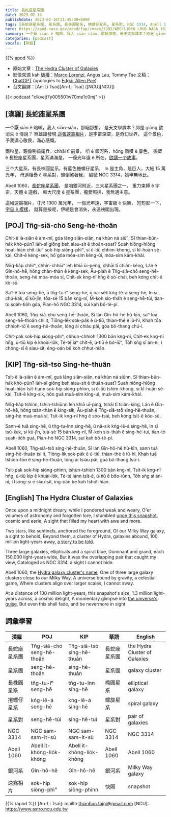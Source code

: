 ```yaml
---
title: 長蛇座星系團
date: 2023-02-16
publishdate: 2023-02-16T11:45:00+0800
tags: [長蛇座星系團, 星系團, 長株圓星系, 捲螺仔星系, 星系對, NGC 3314, Abell 1060, 銀河系, 速翕相片]
hero: https://apod.nasa.gov/apod/fap/image/2302/ABELL1060_LRGB_NASA_1024.jpg
summary: 一个厭 siān ê 暗暝，我人 siān-siān，那睏那想，是天文學課本？抑是 giōng 欲消失 ê 傳說？
categories: [podcast]
vocals: [阿錕]
---
```


{{% apod %}}

- 原始文章：[The Hydra Cluster of Galaxies](https://apod.nasa.gov/apod/ap230216.html)
- 影像來源 kah [版權][copyright]：[Marco Lorenzi](https://www.glitteringlights.com/), Angus Lau, Tommy Tse
文稿：[ChatGPT](https://openai.com/blog/chatgpt/) (apologies to [Edgar Allen Poe](https://www.poets.org/poet/edgar-allan-poe))
- 台文翻譯：[An-Li Tsai][An-Li Tsai] ([NCU][NCU])

{{< podcast "clkvejt7y005501w70me1c0mj" >}}

## [漢羅] 長蛇座星系團
一个厭 siān ê 暗暝，我人 siān-siān，那睏那想，
是天文學課本？抑是 giōng 欲消失 ê 傳說？
煞雄雄發現 [這張速翕相片][upon this snapshot]，是宇宙深空，是奇幻世界，
這个景色，予我滿心敬畏，滿心感慨。

兩粒星，親像咧徛衛兵，chhāi tī 前景，
咱 ê 銀河系，hŏng 讚嘆 ê 景色，
後壁 ê 長蛇座星系團，星系滿滿是，
一億光年遠 ê 所在，[欲講一个故事][a story to be told]。

三个大星系，有長株圓星系，有藍色捲螺仔星系，
In 是主角，是巨人，大細 15 萬光年，
毋過相疊 ê 星系對，顛倒煞著我，
編號 NGC 3314，媠甲無地比。

Abell 1060，[長蛇座星系團][Hydra galaxy cluster's name]，
是咱銀河附近，三大星系團之一，
重力束縛 ê 宇宙，天體 ê 遊戲，
較大尺度 ê 星系團，攏愛照排，我無通主意。

這幅速翕相片，寸尺 1300 萬光年，
一億光年遠，宇宙級 ê 快樂，
短短影一下， [宇宙 ê 模樣][the universe's guise]，
就算是按呢，伊總是會消失，永遠袂閣出現。

## [POJ] Tn̂g-siâ-chō Seng-hē-thoân
Chi̍t-ê ià-siān ê àm-mî, góa lâng siān-siān, ná khùn ná siūⁿ,
Sī thian-bûn-ha̍k khò-pún? Ia̍h-sī giōng beh siau-sit ê thoân-soat?
Soah hiông-hiông hoat-hiān chit-tiuⁿ sok-hip siòng-phìⁿ, sī ú-tiū chhim-khong, sī kî-hoàn sè-kài,
Chit-ê kéng-sek, hō͘ góa móa-sim kèng-ùi, móa-sim kám-khài.

Nn̄g-lia̍p chhiⁿ, chhin-chhiūⁿ leh khiā ūi-peng, chhāi tī chiân-kéng,
Lán ê Gîn-hô-hē, hŏng chàn-thàn ê kéng-sek,
Āu-piah ê Tn̂g-siâ-chō seng-hē-thoân, seng-hē móa-móa sī,
Chi̍t-ek kng-nî hn̄g ê só͘-chāi, beh kóng chi̍t-ê kò͘-sū.

Saⁿ-ê tōa seng-hē, ū tn̂g-tu-îⁿ seng-hē, ū nâ-sek kńg-lê-á seng-hē,
In sī chú-kak, sī kū-jîn, tōa-sè 15 bān kng-nî,
M̄-koh sio-tha̍h ê seng-hē-tùi, tian-tò soah-tio̍h góa,
Pian-hō NGC 3314, súi kah bô-tè-pí.

Abell 1060, Tn̂g-siâ-chō seng-hē-thoân,
Sī lán Gîn-hô-hē hù-kīn, saⁿ tōa seng-hē-thoân chi it,
Tiōng-le̍k sok-pa̍k ê ú-tiū, thian-thé ê iû-hì,
Khah tōa chhioh-tō͘ ê seng-hē-thoân, lóng ài chiàu pâi, góa bô-thang chú-ì.

Chit-pak sok-hip siòng-phìⁿ, chhùn-chhioh 1300 bān kng-nî,
Chi̍t-ek kng-nî hn̄g, ú-tiū kip ê khoài-lo̍k,
Té-té iáⁿ chi̍t-ē, ú-tiū ê bô͘-iūⁿ,
To̍h sǹg sī án-ni, i chóng-sī ē siau-sit, éng-oán bē koh chhut-hiān.

## [KIP] Tn̂g-siâ-tsō Sing-hē-thuân
Tsi̍t-ê ià-siān ê àm-mî, guá lâng siān-siān, ná khùn ná siūnn,
Sī thian-bûn-ha̍k khò-pún? Ia̍h-sī giōng beh siau-sit ê thuân-suat?
Suah hiông-hiông huat-hiān tsit-tiunn sok-hip siòng-phìnn, sī ú-tiū tshim-khong, sī kî-huàn sè-kài,
Tsit-ê kíng-sik, hōo guá muá-sim kìng-uì, muá-sim kám-khài.

Nn̄g-lia̍p tshinn, tshin-tshiūnn leh khiā uī-ping, tshāi tī tsiân-kíng,
Lán ê Gîn-hô-hē, hŏng tsàn-thàn ê kíng-sik,
Āu-piah ê Tn̂g-siâ-tsō sing-hē-thuân, sing-hē muá-muá sī,
Tsi̍t-ik kng-nî hn̄g ê sóo-tsāi, beh kóng tsi̍t-ê kòo-sū.

Sann-ê tuā sing-hē, ū tn̂g-tu-înn sing-hē, ū nâ-sik kńg-lê-á sing-hē,
In sī tsú-kak, sī kū-jîn, tuā-sè 15 bān kng-nî,
M̄-koh sio-tha̍h ê sing-hē-tuì, tian-tò suah-tio̍h guá,
Pian-hō NGC 3314, suí kah bô-tè-pí.

Abell 1060, Tn̂g-siâ-tsō sing-hē-thuân,
Sī lán Gîn-hô-hē hù-kīn, sann tuā sing-hē-thuân tsi it,
Tiōng-li̍k sok-pa̍k ê ú-tiū, thian-thé ê iû-hì,
Khah tuā tshioh-tōo ê sing-hē-thuân, lóng ài tsiàu pâi, guá bô-thang tsú-ì.

Tsit-pak sok-hip siòng-phìnn, tshùn-tshioh 1300 bān kng-nî,
Tsi̍t-ik kng-nî hn̄g, ú-tiū kip ê khuài-lo̍k,
Té-té iánn tsi̍t-ē, ú-tiū ê bôo-iūnn,
To̍h sǹg sī án-ni, i tsóng-sī ē siau-sit, íng-uán bē koh tshut-hiān.

## [English] The Hydra Cluster of Galaxies
Once upon a midnight dreary, while I pondered weak and weary,
O'er volumes of astronomy and forgotten lore,
I stumbled [upon this snapshot][upon this snapshot], cosmic and eerie,
A sight that filled my heart with awe and more.

Two stars, like sentinels, anchored the foreground,
Of our Milky Way galaxy, a sight to behold,
Beyond them, a cluster of Hydra, galaxies abound,
100 million light-years away, [a story to be told][a story to be told].

Three large galaxies, ellipticals and a spiral blue,
Dominant and grand, each 150,000 light-years wide,
But it was the overlapping pair that caught my view,
Cataloged as NGC 3314, a sight I cannot hide.

Abell 1060, the [Hydra galaxy cluster's name][Hydra galaxy cluster's name],
One of three large galaxy clusters close to our Milky Way,
A universe bound by gravity, a celestial game,
Where clusters align over larger scales, I cannot sway.

At a distance of 100 million light-years, this snapshot's size,
1.3 million light-years across, a cosmic delight,
A momentary glimpse into [the universe's guise][the universe's guise],
But even this shall fade, and be nevermore in sight.

## 詞彙學習

|漢羅|POJ|KIP|華語|English|
|-|-|-|-|-|
|長蛇座星系團|Tn̂g-siâ-chō seng-hē-thoân|Tn̂g-siâ-tsō sing-hē-thuân|長蛇座星系團|the Hydra Cluster of Galaxies|
|星系團|seng-hē-thoân|sing-hē-thuân|星系團|galaxy cluster|
|長株圓星系|tn̂g-tu-îⁿ seng-hē|tn̂g-tu-înn sing-hē|橢圓星系|elliptical galaxy|
|捲螺仔星系|kńg-lê-á seng-hē|kńg-lê-á sing-hē|螺旋星系|spiral galaxy|
|星系對|seng-hē-tùi|sing-hē-tuì|星系對|pair of galaxies|
|NGC 3314|NGC sam-sam-it-sù|NGC sam-sam-it-sù|NGC 3314|NGC 3314|
|Abell 1060|Abell it-khòng-lio̍k-khòng|Abell it-khòng-lio̍k-khòng|Abell 1060|Abell 1060|
|銀河系|Gîn-hô-hē|Gîn-hô-hē|銀河系|Milky Way galaxy|
|速翕相片|sok-hip siòng-phìⁿ|sok-hip siòng-phìnn|快照|snapshot|

{{% /apod %}}
[An-Li Tsai]: mailto:thianbun.taigi@gmail.com
[NCU]: https://www.astro.ncu.edu.tw

[copyright]: https://apod.nasa.gov/apod/fap/lib/about_apod.html#srapply
[License]: https://creativecommons.org/licenses/by/2.0/

[upon this snapshot]:https://apod.nasa.gov/apod/ap230216.htmlap120512.html
[a story to be told]:https://www.nasa.gov/feature/goddard/2023/nasas-curious-universe-podcast-returns-for-season-five/
[Hydra galaxy cluster's name]:https://en.wikipedia.org/wiki/Hydra_Cluster
[the universe's guise]:https://www.nasa.gov/feature/goddard/2023/nasa-s-webb-uncovers-new-details-in-pandora-s-cluster
